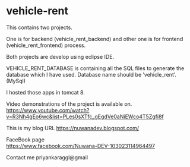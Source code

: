 # vehicle-rent

This contains two projects. 

One is for backend (vehicle_rent_backend) and other one is for frontend (vehicle_rent_frontend) process. 

Both projects are develop using eclipse IDE. 

VEHICLE_RENT_DATABASE is containing all the SQL files to generate the database which I have used. Database name should be ’vehicle_rent’.(MySql)

I hosted those apps in tomcat 8.


Video demonstrations of the project is available on. 
                     https://www.youtube.com/watch?v=R3Nh4gEo6wc&list=PLes0sXTfc_gEgdVe0aNiEWco4T5Zgfi8f
					 
	
This is my blog URL
                    https://nuwanadev.blogspot.com/
					
FaceBook page					
		https://www.facebook.com/Nuwana-DEV-103023114964497

Contact me
        priyankaraggl@gmail	